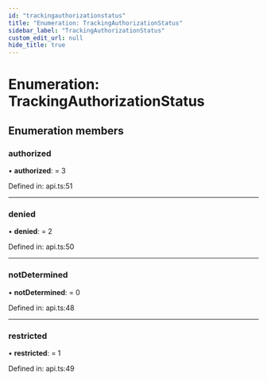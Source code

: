 ```yaml
---
id: "trackingauthorizationstatus"
title: "Enumeration: TrackingAuthorizationStatus"
sidebar_label: "TrackingAuthorizationStatus"
custom_edit_url: null
hide_title: true
---
```


# Enumeration: TrackingAuthorizationStatus

## Enumeration members

### authorized

• **authorized**: = 3

Defined in: api.ts:51

___

### denied

• **denied**: = 2

Defined in: api.ts:50

___

### notDetermined

• **notDetermined**: = 0

Defined in: api.ts:48

___

### restricted

• **restricted**: = 1

Defined in: api.ts:49
